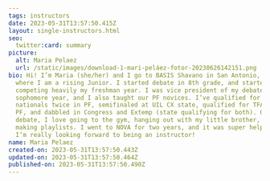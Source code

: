 ```yaml
---
tags: instructors
date: 2023-05-31T13:57:50.415Z
layout: single-instructors.html
seo:
  twitter:card: summary
picture:
  alt: Maria Pelaez
  url: /static/images/download-1-mari-peláez-fotor-20230626142151.png
bio: Hi! I’m Maria (she/her) and I go to BASIS Shavano in San Antonio, Texas,
  where I am a rising Junior. I started debate in 8th grade, and started
  competing heavily my freshman year. I was vice president of my debate team my
  sophomore year, and I also taught our PF novices. I’ve qualified for NSDA
  nationals twice in PF, semifinaled at UIL CX state, qualified for TFA state in
  PF, and dabbled in Congress and Extemp (state qualifying for both). Outside of
  debate, I love going to the gym, hanging out with my little brother, and
  making playlists. I went to NOVA for two years, and it was super helpful, so
  I’m really looking forward to being an instructor!
name: Maria Pelaez
created-on: 2023-05-31T13:57:50.443Z
updated-on: 2023-05-31T13:57:50.464Z
published-on: 2023-05-31T13:57:50.490Z
---
```

